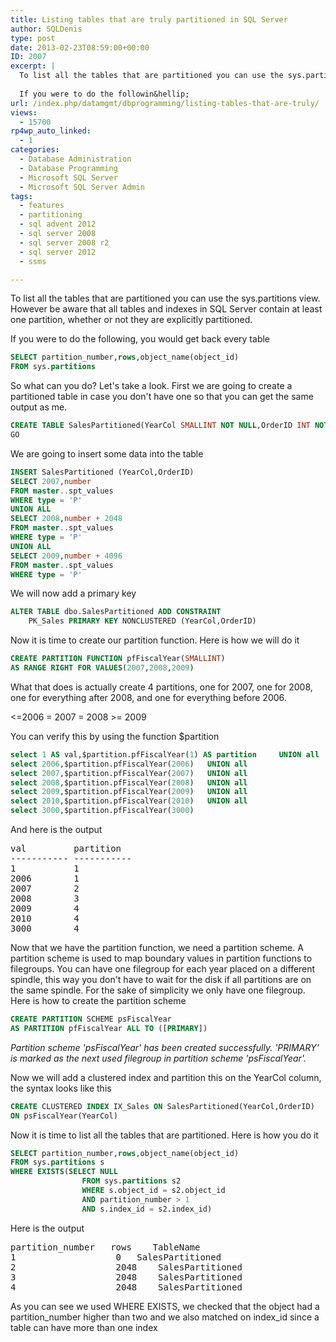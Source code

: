```yaml
---
title: Listing tables that are truly partitioned in SQL Server
author: SQLDenis
type: post
date: 2013-02-23T08:59:00+00:00
ID: 2007
excerpt: |
  To list all the tables that are partitioned you can use the sys.partitions view. However be aware that all tables and indexes in SQL Server contain at least one partition, whether or not they are explicitly partitioned.
  
  If you were to do the followin&hellip;
url: /index.php/datamgmt/dbprogramming/listing-tables-that-are-truly/
views:
  - 15700
rp4wp_auto_linked:
  - 1
categories:
  - Database Administration
  - Database Programming
  - Microsoft SQL Server
  - Microsoft SQL Server Admin
tags:
  - features
  - partitioning
  - sql advent 2012
  - sql server 2008
  - sql server 2008 r2
  - sql server 2012
  - ssms

---
```

To list all the tables that are partitioned you can use the sys.partitions view. However be aware that all tables and indexes in SQL Server contain at least one partition, whether or not they are explicitly partitioned.

If you were to do the following, you would get back every table

```sql
SELECT partition_number,rows,object_name(object_id)
FROM sys.partitions
```

So what can you do? Let's take a look. First we are going to create a partitioned table in case you don't have one so that you can get the same output as me.

```sql
CREATE TABLE SalesPartitioned(YearCol SMALLINT NOT NULL,OrderID INT NOT NULL, SomeData UNIQUEIDENTIFIER DEFAULT newsequentialid())
GO
```

We are going to insert some data into the table

```sql
INSERT SalesPartitioned (YearCol,OrderID)
SELECT 2007,number
FROM master..spt_values
WHERE type = 'P'
UNION ALL
SELECT 2008,number + 2048
FROM master..spt_values
WHERE type = 'P'
UNION ALL
SELECT 2009,number + 4096
FROM master..spt_values
WHERE type = 'P'
```

We will now add a primary key

```sql
ALTER TABLE dbo.SalesPartitioned ADD CONSTRAINT
	PK_Sales PRIMARY KEY NONCLUSTERED (YearCol,OrderID)
```

Now it is time to create our partition function. Here is how we will do it

```sql
CREATE PARTITION FUNCTION pfFiscalYear(SMALLINT)
AS RANGE RIGHT FOR VALUES(2007,2008,2009)
```

What that does is actually create 4 partitions, one for 2007, one for 2008, one for everything after 2008, and one for everything before 2006.
  
<=2006 = 2007 = 2008 >= 2009

You can verify this by using the function $partition

```sql
select 1 AS val,$partition.pfFiscalYear(1) AS partition	    UNION all
select 2006,$partition.pfFiscalYear(2006)	UNION all
select 2007,$partition.pfFiscalYear(2007)	UNION all
select 2008,$partition.pfFiscalYear(2008)	UNION all
select 2009,$partition.pfFiscalYear(2009)	UNION all
select 2010,$partition.pfFiscalYear(2010)	UNION all
select 3000,$partition.pfFiscalYear(3000)
```

And here is the output

<pre>val         partition
----------- -----------
1           1
2006        1
2007        2
2008        3
2009        4
2010        4
3000        4</pre>

Now that we have the partition function, we need a partition scheme. A partition scheme is used to map boundary values in partition functions to filegroups. You can have one filegroup for each year placed on a different spindle, this way you don't have to wait for the disk if all partitions are on the same spindle. For the sake of simplicity we only have one filegroup. Here is how to create the partition scheme

```sql
CREATE PARTITION SCHEME psFiscalYear
AS PARTITION pfFiscalYear ALL TO ([PRIMARY])
```

_Partition scheme 'psFiscalYear' has been created successfully. 'PRIMARY' is marked as the next used filegroup in partition scheme 'psFiscalYear'._

Now we will add a clustered index and partition this on the YearCol column, the syntax looks like this

```sql
CREATE CLUSTERED INDEX IX_Sales ON SalesPartitioned(YearCol,OrderID)
ON psFiscalYear(YearCol)
```

Now it is time to list all the tables that are partitioned. Here is how you do it

```sql
SELECT partition_number,rows,object_name(object_id)
FROM sys.partitions s
WHERE EXISTS(SELECT NULL 
				FROM sys.partitions s2 
				WHERE s.object_id = s2.object_id 
				AND partition_number > 1
				AND s.index_id = s2.index_id)
```

Here is the output

<pre>partition_number	rows	TableName
1	                0	SalesPartitioned
2	                2048	SalesPartitioned
3	                2048	SalesPartitioned
4	                2048	SalesPartitioned</pre>

As you can see we used WHERE EXISTS, we checked that the object had a partition\_number higher than two and we also matched on index\_id since a table can have more than one index